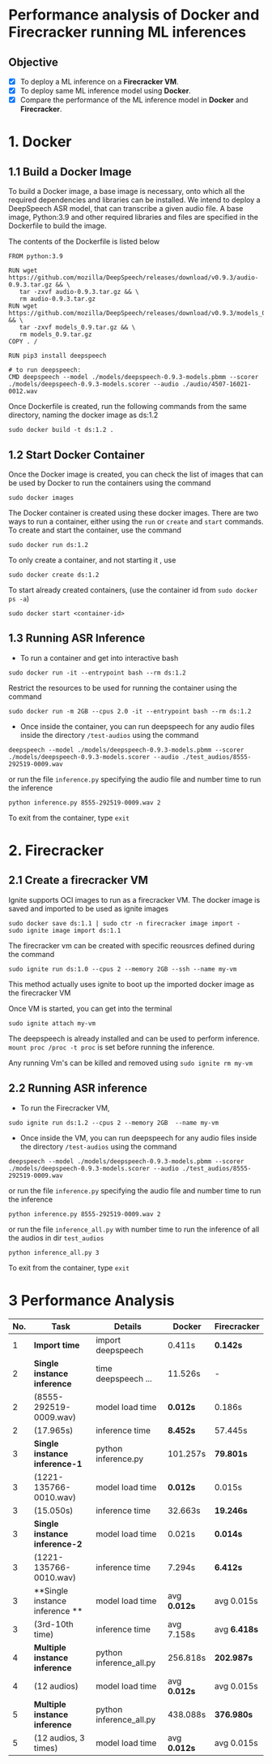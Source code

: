 # Performance analysis of Docker and Firecracker running ML inferences

## Objective

- [x] To deploy a ML inference on a **Firecracker VM**.
- [x] To deploy same ML inference model using **Docker**.
- [x] Compare the performance of the ML inference model in **Docker** and **Firecracker**.

# 1. Docker
## 1.1 Build a Docker Image
To build a Docker image, a base image is necessary, onto which all the required dependencies and libraries can be installed. We  intend to deploy a DeepSpeech ASR model, that can transcribe a given audio file. A base image, Python:3.9 and other required libraries and files are specified in the Dockerfile to build the image. 

The contents of the Dockerfile is listed below


```
FROM python:3.9

RUN wget https://github.com/mozilla/DeepSpeech/releases/download/v0.9.3/audio-0.9.3.tar.gz && \
   tar -zxvf audio-0.9.3.tar.gz && \
   rm audio-0.9.3.tar.gz
RUN wget https://github.com/mozilla/DeepSpeech/releases/download/v0.9.3/models_0.9.tar.gz && \
   tar -zxvf models_0.9.tar.gz && \
   rm models_0.9.tar.gz
COPY . /

RUN pip3 install deepspeech

# to run deepspeech:
CMD deepspeech --model ./models/deepspeech-0.9.3-models.pbmm --scorer ./models/deepspeech-0.9.3-models.scorer --audio ./audio/4507-16021-0012.wav
```

Once Dockerfile is created, run the following commands from the same directory, naming the docker image as ds:1.2


```
sudo docker build -t ds:1.2 .
```
## 1.2 Start Docker Container

Once the Docker image is created, you can check the list of images that can be used by Docker to run the containers using the command

```
sudo docker images
```
The Docker container is created using these docker images. There are two ways to run a container, either using the `run` or `create` and `start` commands. 
To create and start the container, use the command

```
sudo docker run ds:1.2
```

To only create a container, and not starting it , use

```
sudo docker create ds:1.2
```

To start already created containers, (use the container id from `sudo docker ps -a`)

```
sudo docker start <container-id>
```
## 1.3 Running ASR Inference

* To run a container and get into interactive bash 

```
sudo docker run -it --entrypoint bash --rm ds:1.2
```
Restrict the resources to be used for running the container using the command

```
sudo docker run -m 2GB --cpus 2.0 -it --entrypoint bash --rm ds:1.2

```

* Once inside the container, you can run deepspeech for any audio files inside the directory `/test-audios` using the command

```
deepspeech --model ./models/deepspeech-0.9.3-models.pbmm --scorer ./models/deepspeech-0.9.3-models.scorer --audio ./test_audios/8555-292519-0009.wav 
```

or run the file `inference.py` specifying the audio file and number time to run the inference

```
python inference.py 8555-292519-0009.wav 2
```


To exit from the container, type `exit`



# 2. Firecracker
## 2.1 Create a firecracker VM
Ignite supports OCI images to run as a firecracker VM. The docker image is saved and imported to be used as ignite images 

```
sudo docker save ds:1.1 | sudo ctr -n firecracker image import -
sudo ignite image import ds:1.1
```

The firecracker vm can be created with specific reousrces defined during the command
```
sudo ignite run ds:1.0 --cpus 2 --memory 2GB --ssh --name my-vm
```
This method actually uses ignite to boot up the imported docker image as the firecracker VM

Once VM is started, you can get into the terminal
```
sudo ignite attach my-vm
```
The deepspeech is already installed and can be used to perform inference. `mount proc /proc -t proc` is set before running the inference.

Any running Vm's can be killed and removed using `sudo ignite rm my-vm`

## 2.2 Running ASR inference

* To run the Firecracker VM, 

```
sudo ignite run ds:1.2 --cpus 2 --memory 2GB  --name my-vm 
```

* Once inside the VM, you can run deepspeech for any audio files inside the directory `/test-audios` using the command

```
deepspeech --model ./models/deepspeech-0.9.3-models.pbmm --scorer ./models/deepspeech-0.9.3-models.scorer --audio ./test_audios/8555-292519-0009.wav 
```

or run the file `inference.py` specifying the audio file and number time to run the inference

```
python inference.py 8555-292519-0009.wav 2
```
or run the file `inference_all.py` with number time to run the inference of all the audios in dir `test_audios`

```
python inference_all.py 3
```


To exit from the container, type `exit`


# 3 Performance Analysis

**No.**         | **Task**           | **Details**     | **Docker** | **Firecracker** 
----------------|-----------------------------|--------------------------|---------------------|--------------------------
 1              | **Import time**                 | import deepspeech        | 0.411s              | **0.142s**              
 2              | **Single instance inference**   | time deepspeech ...      | 11.526s             | -                        
 2              | (8555-292519-0009.wav)      | model load time          | **0.012s**         | 0.186s                   
 2              | (17.965s)                   | inference time           | **8.452s**        | 57.445s                  
 3              | **Single instance inference-1** | python inference.py      | 101.257s            | **79.801s**             
 3              | (1221-135766-0010.wav)      | model load time          | **0.012s**         | 0.015s                   
 3              | (15.050s)                   | inference time           | 32.663s             | **19.246s**             
 3              | **Single instance inference-2** | model load time          | 0.021s              | **0.014s**            
 3              | (1221-135766-0010.wav)      | inference time           | 7.294s              | **6.412s**             
 3              | **Single instance inference **   | model load time          | avg **0.012s**    | avg 0.015s               
 3              |  (3rd-10th time)            | inference time           | avg 7.158s          | avg **6.418s**         
 4              | **Multiple instance inference** | python inference\_all.py | 256.818s            | **202.987s**           
 4              | (12 audios)                 | model load time          | avg **0.012s**     | avg 0.015s               
 5              | **Multiple instance inference** | python inference\_all.py | 438.088s            | **376.980s**           
 5              | (12 audios, 3 times)        | model load time          | avg **0.012s**      | avg 0.015s               






